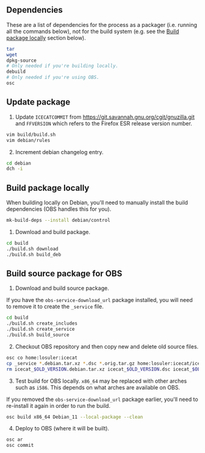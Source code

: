 ## Dependencies

These are a list of dependencies for the process as a packager (i.e. running all the commands below), not for the build system (e.g. see the [Build package locally](#build-package-locally) section below).

```bash
tar
wget
dpkg-source
# Only needed if you're building locally.
debuild
# Only needed if you're using OBS.
osc
```

## Update package

1. Update `ICECATCOMMIT` from https://git.savannah.gnu.org/cgit/gnuzilla.git and `FFVERSION` which refers to the Firefox ESR release version number.

```bash
vim build/build.sh
vim debian/rules
```

2. Increment debian changelog entry.

```bash
cd debian
dch -i
```

## Build package locally

When building locally on Debian, you'll need to manually install the build dependencies (OBS handles this for you).

```bash
mk-build-deps --install debian/control
```

1. Download and build package.

```bash
cd build
./build.sh download
./build.sh build_deb
```

## Build source package for OBS

1. Download and build source package.

If you have the `obs-service-download_url` package installed, you will need to remove it to create the `_service` file.

```bash
cd build
./build.sh create_includes
./build.sh create_service
./build.sh build_source
```

2. Checkout OBS repository and then copy new and delete old source files.

```bash
osc co home:losuler:icecat
cp _service *.debian.tar.xz *.dsc *.orig.tar.gz home:losuler:icecat/icecat/
rm icecat_$OLD_VERSION.debian.tar.xz icecat_$OLD_VERSION.dsc icecat_$OLD_VERSION.orig.tar.gz
```

3. Test build for OBS locally. `x86_64` may be replaced with other arches such as `i586`. This depends on what arches are available on OBS.

If you removed the `obs-service-download_url` package earlier, you'll need to re-install it again in order to run the build.

```bash
osc build x86_64 Debian_11 --local-package --clean
```

4. Deploy to OBS (where it will be built).

```bash
osc ar
osc commit
```
